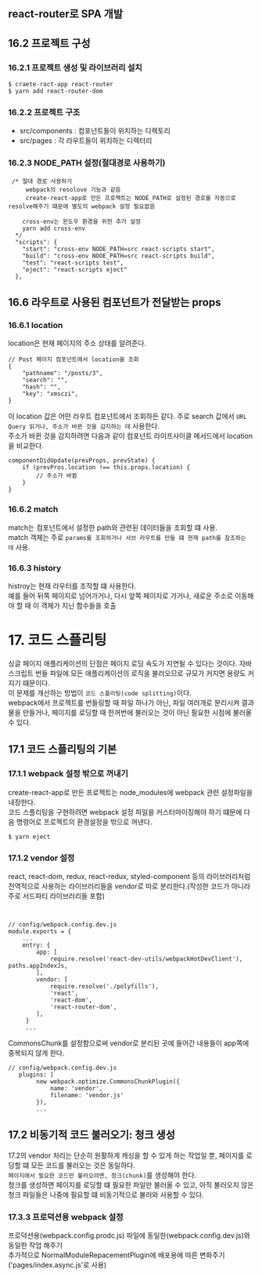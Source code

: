react-router로 SPA 개발
---
## 16.2 프로젝트 구성
### 16.2.1 프로젝트 생성 및 라이브러리 설치
~~~
$ craete-ract-app react-router
$ yarn add react-router-dom
~~~
### 16.2.2 프로젝트 구조
+ src/components : 컴포넌트들이 위치하는 디렉토리
+ src/pages : 각 라우트들이 위치하는 디렉터리

### 16.2.3 NODE_PATH 설정(절대경로 사용하기)

~~~
 /* 절대 경로 사용하기
     webpack의 resolove 기능과 같음
     create-react-app로 만든 프로젝트는 NODE_PATH로 설정된 경로를 자동으로 resolve해주기 떄문에 별도의 webpack 설정 필요없음
    
    cross-env는 윈도우 환경을 위한 추가 설정
    yarn add cross-env
  */
  "scripts": {
    "start": "cross-env NODE_PATH=src react-scripts start",
    "build": "cross-env NOOE_PATH=src react-scripts build",
    "test": "react-scripts test",
    "eject": "react-scripts eject"
  },
~~~

## 16.6 라우트로 사용된 컴포넌트가 전달받는 props
### 16.6.1 location
location은 현재 페이지의 주소 상태를 알려준다.  
~~~
// Post 페이지 컴포넌트에서 location을 조회
{
    "pathname": "/posts/3",
    "search": "",
    "hash": "",
    "key": "xmsczi",
} 
~~~
이 location 값은 어떤 라우트 컴포넌트에서 조회하든 같다. 주로 search 값에서 `URL Query 읽거나, 주소가 바뀐 것을 감지하는 데` 사용한다.  
주소가 바뀐 것을 감지하려면 다음과 같이 컴포넌트 라이프사이클 메서드에서 location을 비교한다.  
~~~
componentDidUpdate(prevProps, prevState) {
    if (prevPros.location !== this.props.location) {
        // 주소가 바뀜
    }
}
~~~
### 16.6.2 match
match는 <Route> 컴포넌트에서 설정한 path와 관련된 데이터들을 조회할 떄 사용.  
match 객체는 주로 `params를 조회하거나 서브 라우트를 만들 떄 현재 path를 참조하는 데` 사용.
### 16.6.3 history
histroy는 현재 라우터를 조작할 떄 사용한다.   
예를 들어 뒤쪽 페이지로 넘어가거나, 다시 앞쪽 페이지로 가거나, 새로운 주소로 이동해야 할 때 이 객체가 지닌 함수들을 호출

# 17. 코드 스플리팅
싱글 페이지 애플리케이션의 단점은 페이지 로딩 속도가 지연될 수 있다는 것이다. 자바스크립트 번들 파일에 모든 애플리케이션의 로직을 불러오므로 규모가 커지면 용량도 커지기 떄문이다.  
이 문제를 개선하는 방법이 `코드 스플리팅(code splitting)`이다.  
webpack에서 프로젝트를 번들링할 때 파일 하나가 아닌, 파일 여러개로 분리시켜 결과물을 만들거나, 페이지를 로딩할 때 한꺼번에 불러오는 것이 아닌 필요한 시점에 불러올 수 있다.  
## 17.1 코드 스플리팅의 기본  
### 17.1.1 webpack 설정 밖으로 꺼내기  
create-react-app로 만든 프로젝트는 node_modules에 webpack 관련 설정파일을 내장한다.  
코드 스플리팅을 구현하려면 webpack 설정 파일을 커스터마이징해야 하기 떄문에 다음 명령어로 프로젝트의 환경설정을 밖으로 꺼낸다.  
~~~
$ yarn eject
~~~

### 17.1.2 vendor 설정
react, react-dom, redux, react-redux, styled-component 등의 라이브러리처럼 전역적으로 사용하는 라이브러리들을 vendor로 따로 분리한다.(작성한 코드가 아니라 주로 서드파티 라이브러리들 포함)
~~~


// config/webpack.config.dev.js
module.exports = {
    ...
    entry: {
        app: [
            require.resolve('react-dev-utils/webpackHotDevClient'), paths.appIndexJs,
        ],
        vendor: [
            require.resolve('./polyfills'),
            'react',
            'react-dom',
            'react-router-dom',
        ],
     }
     ...
~~~
CommonsChunk를 설정함으로써 vendor로 분리된 곳에 들어간 내용들이 app쪽에 중복되지 않게 한다.
~~~
// config/webpack.config.dev.js
   plugins: [
        new webpack.optimize.CommonsChunkPlugin({
            name: 'vendor',
            filename: 'vendor.js'
        }),
        ...
~~~

## 17.2 비동기적 코드 불러오기: 청크 생성
17.2의 vendor 처리는 단순히 원활하게 캐싱을 할 수 있게 하는 작업일 뿐, 페이지를 로딩할 떄 모든 코드를 불러오는 것은 동일하다.  
`페이지에서 필요한 코드만 불러오려면, 청크(chunk)`를 생성해야 한다.  
청크를 생성하면 페이지를 로딩할 떄 필요한 파일만 불러올 수 있고, 아직 불러오지 않은 청크 파일들은 나중에 필요할 떄 비동기적으로 불러와 사용할 수 있다. 

### 17.3.3 프로덕션용 webpack 설정
프로덕션용(webpack.config.prodc.js) 파일에 동일한(webpack.config.dev.js)와 동일한 작업 해주기  
추가적으로 NormalModuleRepacementPlugin에 배포용에 따른 변화주기('pages/index.async.js'로 사용)